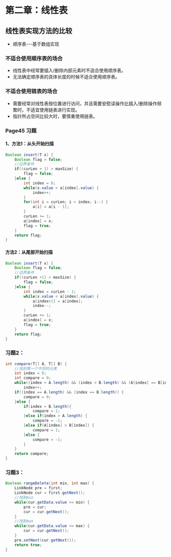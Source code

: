 # 第二章：线性表

## 线性表实现方法的比较

* 顺序表---基于数组实现

### 不适合使用顺序表的场合

* 线性表中经常要插入/删除内部元素时不适合使用顺序表。
* 无法确定顺序表的具体长度的时候不适合使用顺序表。

### 不适合使用链表的场合

* 需要经常对线性表按位置进行访问，并且需要安慰读操作比插入/删除操作频繁时，不适宜使用链表进行实现。
* 指针所占空间比较大时，要慎重使用链表。

### Page45 习题

#### 1、方法1：从头开始扫描

```java
Boolean insert(T x) {
    Boolean flag = false;
    //边界条件
    if((curLen + 1) > maxSize) {
        flag = false;
    }else {
        int index = 0;
        while(x.value > a[index].value) {
            index++;
        }
        for(int i = curLen; i > index; i--) {
            a[i] = a[i - 1];
        }
        curLen += 1;
        a[index] = x;
        flag = true;
    }
    return flag;
}
```

#### 方法2：从尾部开始扫描

```java
Boolean insert(T x) {
    Boolean flag = false;
    //边界条件
    if((curLen +1) > maxSize) {
        flag = false;
    }else {
        int index = curLen - 1;
        while(x.value < a[index].value) {
            a[index+1] = a[index];
            index--;
        }
        curLen += 1;
        a[index] = x;
        flag = true;
    }
    return flag;
}
```

### 习题2：

```java
int compare(T[] A, T[] B) {
    //找到第一个不同的元素
    int index = 0;
    int compare = 0;
    while((index < A.length) && (index < B.length) && (A[index] == B[index]))
        index++;
    if((index == A.length) && (index == B.length)) {
        compare = 0;
    }else {
        if(index > B.length){
            compare = 1;
        }else if(index > A.length) {
            compare = -1;
        }else if(A[index] > B[index]) {
            compare = 1;
        }else {
            compare = -1;
        }
    }
    return compare;
}
```

### 习题3：

```java
Boolean rangeDelete(int min, int max) {
    LinkNode pre = first;
    LinkNode cur = first.getNext();
    //找到min
    while(cur.getData.value >= min) {
        pre = cur;
        cur = cur.getNext();
    }
    //找到max
    while(cur.getData.value <= max) {
        cur = cur.getNext();
    }
    pre.setNext(cur.getNext());
    return true;
}
```










